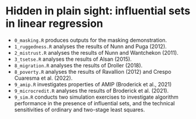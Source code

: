 
# Hidden in plain sight: influential sets in linear regression

- `0_masking.R` produces outputs for the masking demonstration.
- `1_ruggedness.R` analyses the results of Nunn and Puga (2012).
- `2_mistrust.R` analyses the results of Nunn and Wantchekon (2011).
- `3_tsetse.R` analyses the results of Alsan (2015).
- `8_migration.R` analyses the results of Droller (2018).
- `8_poverty.R` analyses the results of Ravallion (2012) and Crespo Cuaresma et al. (2022).
- `9_amip.R` investigates properties of AMIP (Broderick et al., 2021)
- `9_microcredit.R` analyses the results of Broderick et al. (2021).
- `9_sim.R` conducts two simulation exercises to investigate algorithm performance in the presence of influential sets, and the technical sensitivities of ordinary and two-stage least squares.
